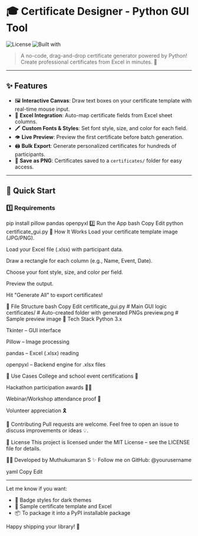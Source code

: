 # 🎓 Certificate Designer - Python GUI Tool

![License](https://img.shields.io/badge/license-MIT-blue.svg)
![Built with](https://img.shields.io/badge/built%20with-Tkinter%20%2B%20Pillow-orange)

> A no-code, drag-and-drop certificate generator powered by Python! Create professional certificates from Excel in minutes. 🎉

---

## ✨ Features

- 🖼️ **Interactive Canvas**: Draw text boxes on your certificate template with real-time mouse input.
- 📄 **Excel Integration**: Auto-map certificate fields from Excel sheet columns.
- 🖍️ **Custom Fonts & Styles**: Set font style, size, and color for each field.
- 👁️ **Live Preview**: Preview the first certificate before batch generation.
- 🖨️ **Bulk Export**: Generate personalized certificates for hundreds of participants.
- 📁 **Save as PNG**: Certificates saved to a `certificates/` folder for easy access.

---

## 🚀 Quick Start

### 1️⃣ Requirements


pip install pillow pandas openpyxl
2️⃣ Run the App
bash
Copy
Edit
python certificate_gui.py
🧠 How It Works
Load your certificate template image (JPG/PNG).

Load your Excel file (.xlsx) with participant data.

Draw a rectangle for each column (e.g., Name, Event, Date).

Choose your font style, size, and color per field.

Preview the output.

Hit "Generate All" to export certificates!

📁 File Structure
bash
Copy
Edit
certificate_gui.py     # Main GUI logic
certificates/          # Auto-created folder with generated PNGs
preview.png            # Sample preview image
🧩 Tech Stack
Python 3.x

Tkinter – GUI interface

Pillow – Image processing

pandas – Excel (.xlsx) reading

openpyxl – Backend engine for .xlsx files

🎯 Use Cases
College and school event certifications 🏫

Hackathon participation awards 👨‍💻

Webinar/Workshop attendance proof 🎤

Volunteer appreciation 🎗️

🙌 Contributing
Pull requests are welcome. Feel free to open an issue to discuss improvements or ideas 💡.

📜 License
This project is licensed under the MIT License – see the LICENSE file for details.

🧑‍💻 Developed by
Muthukumaran S
✨ Follow me on GitHub: @yourusername

yaml
Copy
Edit

---

Let me know if you want:
- 🎨 Badge styles for dark themes
- 📌 Sample certificate template and Excel
- 📦 To package it into a PyPI installable package

Happy shipping your library! 🚀